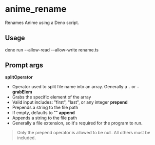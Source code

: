 # anime_rename
Renames Anime using a Deno script.

## Usage
deno run --allow-read --allow-write rename.ts <directory>

## Prompt args
**splitOperator**
  - Operator used to split file name into an array. Generally a `.` or `-`
**grabElem**
  - Grabs the specific element of the array
  - Valid input includes: "first", "last", or any integer
**prepend**
  - Prepends a string to the file path
  - If empty, defaults to ""
**append**
  - Appends a string to the file path
  - Generally a file extension, so it's required for the program to run.
  
> Only the prepend operator is allowed to be null. All others must be included. 
